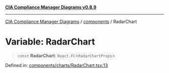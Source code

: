[**CIA Compliance Manager Diagrams v0.8.9**](../../README.md)

***

[CIA Compliance Manager Diagrams](../../modules.md) / [components](../README.md) / RadarChart

# Variable: RadarChart

> `const` **RadarChart**: `React.FC`\<`RadarChartProps`\>

Defined in: [components/charts/RadarChart.tsx:13](https://github.com/Hack23/cia-compliance-manager/blob/e1ae27dd41c4ccea8a13cdec993022242a97dce3/src/components/charts/RadarChart.tsx#L13)
